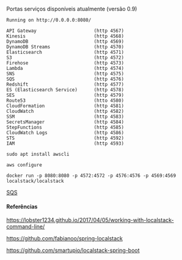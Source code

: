 Portas  serviços disponíveis atualmente (versão 0.9)

```
Running on http://0.0.0.0:8080/​

API Gateway                     (http 4567) ​
Kinesis                         (http 4568) ​
DynamoDB                        (http 4569) ​
DynamoDB Streams                (http 4570) ​
Elasticsearch                   (http 4571) ​
S3                              (http 4572) ​
Firehose                        (http 4573) ​
Lambda                          (http 4574) ​
SNS                             (http 4575) ​
SQS                             (http 4576) ​
Redshift                        (http 4577) ​
ES (Elasticsearch Service)      (http 4578) ​
SES                             (http 4579) ​
Route53                         (htto 4580) ​
CloudFormation                  (http 4581) ​
CloudWatch                      (http 4582) ​
SSM                             (http 4583) ​
SecretsManager                  (http 4584) ​
StepFunctions                   (http 4585) ​
CloudWatch Logs                 (http 4586) ​
STS                             (http 4592) ​
IAM                             (http 4593)

```

```
sudo apt install awscli

aws configure

docker run -p 8080:8080 -p 4572:4572 -p 4576:4576 -p 4569:4569 localstack/localstack

```

[SQS](src/com/github/talk/localstack/sqs/readme.md)




#### Referências
https://lobster1234.github.io/2017/04/05/working-with-localstack-command-line/

https://github.com/fabianoo/spring-localstack

https://github.com/smartupio/localstack-spring-boot